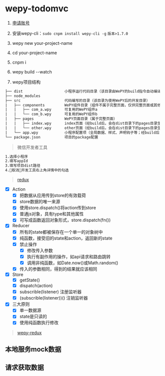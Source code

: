 # wepy-todomvc

1. [申请账号](https://developers.weixin.qq.com/miniprogram/dev/)

2. 安装wepy-cli：`sudo cnpm install wepy-cli -g` `版本>1.7.0`

3. wepy new your-project-name

4. cd your-project-name

5. cnpm i

6. wepy build --watch

7. wepy项目结构

```txt
├── dist                   小程序运行代码目录（该目录由WePY的build指令自动编译生成，请不要直接修改该目录下的文件）
├── node_modules
├── src                    代码编写的目录（该目录为使用WePY后的开发目录）
|   ├── components         WePY组件目录（组件不属于完整页面，仅供完整页面或其他组件引用）
|   |   ├── com_a.wpy      可复用的WePY组件a
|   |   └── com_b.wpy      可复用的WePY组件b
|   ├── pages              WePY页面目录（属于完整页面）
|   |   ├── index.wpy      index页面（经build后，会在dist目录下的pages目录生成index.js、index.json、index.wxml和index.wxss文件）
|   |   └── other.wpy      other页面（经build后，会在dist目录下的pages目录生成other.js、other.json、other.wxml和other.wxss文件）
|   └── app.wpy            小程序配置项（全局数据、样式、声明钩子等；经build后，会在dist目录下生成app.js、app.json和app.wxss文件）
└── package.json           项目的package配置
```

> 微信开发者工具

```txt
1.选择小程序
2.填写appId
3.填写项目dist路径
4.取消开发工具右上角详情中的勾选
```

> [redux](http://cn.redux.js.org)
- [x] Action
  - [x] 把数据从应用传到store的有效载荷
  - [x] store数据的唯一来源
  - [x] 使用store.dispatch()将action传到store
  - [x] 普通js对象，具有type和其他属性
  - [x] 可写成函数返回对象形式，store.dispatch(fn())
- [x] Reducer
  - [x] 所有的state都被保存在一个单一的对象树中
  - [x] 纯函数，接受旧的state和action，返回新的state
  - [x] 禁止操作
    - [x] 修改传入参数
    - [x] 执行有副作用的操作，如api请求和路由跳转
    - [x] 调用非纯函数，如Date.now()或Math.random()
  - [x] 传入的参数相同，得到的结果就应该相同
- [x] Store
  - [x] getState()
  - [x] dispatch(action)
  - [x] subscrible(listener) 注册监听器
  - [x] (subscrible(listener))() 注销监听器
- [x] 三大原则
  - [x] 单一数据源
  - [x] state是只读的
  - [x] 使用纯函数执行修改

> [wepy-redux](https://www.npmjs.com/package/wepy-redux)

## 本地服务mock数据

## 请求获取数据